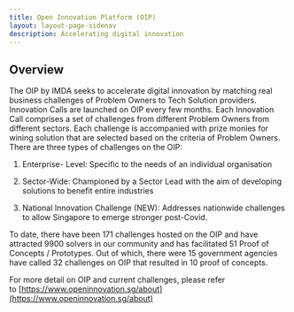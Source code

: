 ```yaml
---
title: Open Innovation Platform (OIP)
layout: layout-page-sidenav
description: Accelerating digital innovation
---
```

Overview
--------

The OIP by IMDA seeks to accelerate digital innovation by matching real business challenges of Problem Owners to Tech Solution providers. Innovation Calls are launched on OIP every few months. Each Innovation Call comprises a set of challenges from different Problem Owners from different sectors. Each challenge is accompanied with prize monies for wining solution that are selected based on the criteria of Problem Owners. There are three types of challenges on the OIP:

1.  Enterprise- Level: Specific to the needs of an individual organisation

2.  Sector-Wide: Championed by a Sector Lead with the aim of developing solutions to benefit entire industries

3.  National Innovation Challenge (NEW): Addresses nationwide challenges to allow Singapore to emerge stronger post-Covid.


To date, there have been 171 challenges hosted on the OIP and have attracted 9900 solvers in our community and has facilitated 51 Proof of Concepts / Prototypes. Out of which, there were 15 government agencies have called 32 challenges on OIP that resulted in 10 proof of concepts.

For more detail on OIP and current challenges, please refer to [https://www.openinnovation.sg/about](https://www.openinnovation.sg/about)
